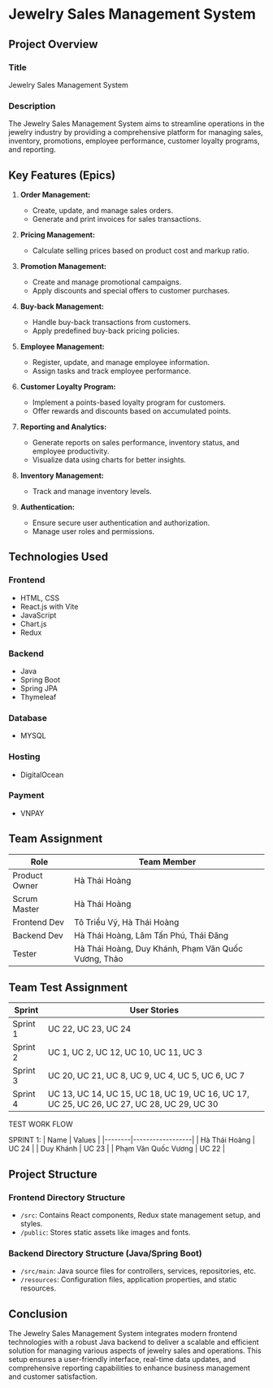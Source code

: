 # Jewelry Sales Management System

## Project Overview

### Title
Jewelry Sales Management System

### Description
The Jewelry Sales Management System aims to streamline operations in the jewelry industry by providing a comprehensive platform for managing sales, inventory, promotions, employee performance, customer loyalty programs, and reporting.

## Key Features (Epics)

1. **Order Management:**
   - Create, update, and manage sales orders.
   - Generate and print invoices for sales transactions.

2. **Pricing Management:**
   - Calculate selling prices based on product cost and markup ratio.

3. **Promotion Management:**
   - Create and manage promotional campaigns.
   - Apply discounts and special offers to customer purchases.

4. **Buy-back Management:**
   - Handle buy-back transactions from customers.
   - Apply predefined buy-back pricing policies.

5. **Employee Management:**
   - Register, update, and manage employee information.
   - Assign tasks and track employee performance.

6. **Customer Loyalty Program:**
   - Implement a points-based loyalty program for customers.
   - Offer rewards and discounts based on accumulated points.

7. **Reporting and Analytics:**
   - Generate reports on sales performance, inventory status, and employee productivity.
   - Visualize data using charts for better insights.

8. **Inventory Management:**
   - Track and manage inventory levels.

9. **Authentication:**
   - Ensure secure user authentication and authorization.
   - Manage user roles and permissions.

## Technologies Used

### Frontend
- HTML, CSS
- React.js with Vite
- JavaScript
- Chart.js
- Redux

### Backend
- Java
- Spring Boot
- Spring JPA
- Thymeleaf

### Database
- MYSQL
### Hosting
- DigitalOcean

### Payment
- VNPAY 


## Team Assignment

| Role           | Team Member                                         |
|----------------|-----------------------------------------------------|
| Product Owner  | Hà Thái Hoàng                                       |
| Scrum Master   | Hà Thái Hoàng                                       |
| Frontend Dev   | Tô Triều Vỹ, Hà Thái Hoàng                          |
| Backend Dev    | Hà Thái Hoàng, Lâm Tấn Phú, Thái Đăng               |
| Tester         | Hà Thái Hoàng, Duy Khánh, Phạm Văn Quốc Vương, Thảo |

## Team Test Assignment
| Sprint     | User Stories                                         |
|------------|------------------------------------------------------|
| Sprint 1   | UC 22, UC 23, UC 24                                  |
| Sprint 2   | UC 1, UC 2, UC 12, UC 10, UC 11, UC 3                |
| Sprint 3   | UC 20, UC 21, UC 8, UC 9, UC 4, UC 5, UC 6, UC 7      |
| Sprint 4   | UC 13, UC 14, UC 15, UC 18, UC 19, UC 16, UC 17, UC 25, UC 26, UC 27, UC 28, UC 29, UC 30 |
        

TEST WORK FLOW

SPRINT 1:
| Name   | Values           |
|--------|------------------|
| Hà Thái Hoàng | UC 24      |
| Duy Khánh | UC 23      |
| Phạm Văn Quốc Vương | UC 22       |



## Project Structure

### Frontend Directory Structure
- `/src`: Contains React components, Redux state management setup, and styles.
- `/public`: Stores static assets like images and fonts.

### Backend Directory Structure (Java/Spring Boot)
- `/src/main`: Java source files for controllers, services, repositories, etc.
- `/resources`: Configuration files, application properties, and static resources.

## Conclusion

The Jewelry Sales Management System integrates modern frontend technologies with a robust Java backend to deliver a scalable and efficient solution for managing various aspects of jewelry sales and operations. This setup ensures a user-friendly interface, real-time data updates, and comprehensive reporting capabilities to enhance business management and customer satisfaction.

